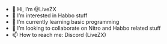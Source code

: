 - 👋 Hi, I’m @LiveZX
- 👀 I’m interested in Habbo stuff
- 🌱 I’m currently learning basic programming
- 💞️ I’m looking to collaborate on Nitro and Habbo related stuff
- 📫 How to reach me: Discord (LiveZX)

<!---
LiveZX/LiveZX is a ✨ special ✨ repository because its `README.md` (this file) appears on your GitHub profile.
You can click the Preview link to take a look at your changes.
--->
